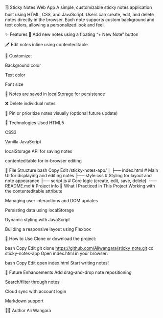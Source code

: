 🗒️ Sticky Notes Web App
A simple, customizable sticky notes application built using HTML, CSS, and JavaScript.
Users can create, edit, and delete notes directly in the browser. Each note supports custom background and text colors, allowing a personalized look and feel.

✨ Features
📝 Add new notes using a floating “+ New Note” button

🖍️ Edit notes inline using contenteditable

🎨 Customize:

Background color

Text color

Font size

💾 Notes are saved in localStorage for persistence

❌ Delete individual notes

📌 Pin or prioritize notes visually (optional future update)

🚀 Technologies Used
HTML5

CSS3

Vanilla JavaScript

localStorage API for saving notes

contenteditable for in-browser editing

📁 File Structure
bash
Copy
Edit
/sticky-notes-app/
│
├── index.html          # Main UI for displaying and editing notes
├── style.css           # Styling for layout and note appearance
├── script.js           # Core logic (create, edit, save, delete)
└── README.md           # Project info
🧠 What I Practiced in This Project
Working with the contenteditable attribute

Managing user interactions and DOM updates

Persisting data using localStorage

Dynamic styling with JavaScript

Building a responsive layout using Flexbox

🔧 How to Use
Clone or download the project:

bash
Copy
Edit
git clone https://github.com/Aliwangara/sticky_note.git
cd sticky-notes-app
Open index.html in your browser:

bash
Copy
Edit
open index.html
Start writing notes!

📌 Future Enhancements
Add drag-and-drop note repositioning

Search/filter through notes

Cloud sync with account login

Markdown support


🧑‍💻 Author
Ali Wangara


